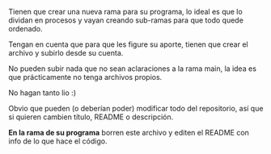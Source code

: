 Tienen que crear una nueva rama para su programa, lo ideal es que lo dividan en procesos y vayan creando sub-ramas para que todo quede ordenado.

Tengan en cuenta que para que les figure su aporte, tienen que crear el archivo y subirlo desde su cuenta.

No pueden subir nada que no sean aclaraciones a la rama main, la idea es que prácticamente no tenga archivos propios.

No hagan tanto lio :)

Obvio que pueden (o deberían poder) modificar todo del repositorio, así que si quieren cambien título, README o descripción.

**En la rama de su programa** borren este archivo y editen el README con info de lo que hace el código.
